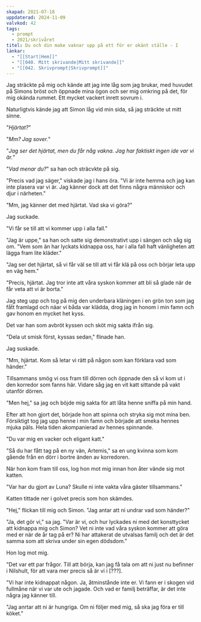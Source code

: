 ```yaml
---
skapad: 2021-07-18
uppdaterad: 2024-11-09
valvkod: 42
tags:
  - prompt
  - 2021/skrivåret
titel: Du och din make vaknar upp på ett för er okänt ställe - I
länkar:
  - "[[Start|Hem]]"
  - "[[040. Mitt skrivande|Mitt skrivande]]"
  - "[[042. Skrivprompt|Skrivprompt]]"
---
```

Jag sträckte på mig och kände att jag inte låg som jag brukar, med huvudet på Simons bröst och öppnade mina ögon och ser mig omkring på det, för mig okända rummet. Ett mycket vackert inrett sovrum i. 

Naturligtvis kände jag att Simon låg vid min sida, så jag sträckte ut mitt sinne.

"*Hjärtat?*"

"*Mm? Jag sover.*"

"*Jag ser det hjärtat, men du får någ vakna. Jag har faktiskt ingen ide var vi är.*"

"*Vad menar du?*" sa han och sträcvkte på sig.

"Precis vad jag säger," viskade jag i hans öra. "Vi är inte hemma och jag kan inte plasera var vi är. Jag känner dock att det finns några människor och djur i närheten."

"Mm, jag känner det med hjärtat. Vad ska vi göra?"

Jag suckade.

"Vi får se till att vi kommer upp i alla fall."

"Jag är uppe," sa han och satte sig demonstrativt upp i sängen och såg sig om. "Vem som än har lyckats kidnappa oss, har i alla fall haft vänligheten att lägga fram lite kläder."

"Jag ser det hjärtat, så vi får väl se till att vi får klä på oss och börjar leta upp en väg hem."

"Precis, hjärtat. Jag tror inte att våra syskon kommer att bli så glade när de får veta att vi är borta."

Jag steg upp och tog på mig den underbara kläningen i en grön ton som jag fåẗt framlagd och näar vi båda var klädda, drog jag in honom i min famn och gav honom en mycket het kyss.

Det var han som avbröt kyssen och sköt mig sakta ifrån sig.

"Dela ut smisk först, kyssas sedan," flinade han.

Jag suskade.

"Mm, hjärtat. Kom så letar vi rätt på någon som kan förklara vad som händer."

Tillsammans smög vi oss fram till dörren och öppnade den så vi kom ut i den korredor som fanns här. Vidare såg jag en vit katt sittande på vakt utanför dörren.

"Men hej," sa jag och böjde mig sakta för att låta henne sniffa på min hand.

Efter att hon gjort det, började hon att spinna och stryka sig mot mina ben. Försiktigt tog jag upp henne i min famn och började att smeka hennes mjuka päls. Hela tiden akompanierad av hennes spinnande.

"Du var mig en vacker och eligant katt."

"Så du har fått tag på en ny vän, Artemis," sa en ung kvinna som kom gående från en dörr i bortre änden av korredoren.

När hon kom fram till oss, log hon mot mig innan hon åter vände sig mot katten.

"Var har du gjort av Luna? Skulle ni inte vakta våra gäster tillsammans."

Katten tittade ner i golvet precis som hon skämdes.

"Hej," flickan till mig och Simon. "Jag antar att ni undrar vad som händer?"

"Ja, det gör vi," sa jag. "Var är vi, och hur lyckades ni med det konsttycket att kidnappa mig och Simon? Vet ni inte vad våra syskon kommer att göra med er när de år tag på er? Ni har attakerat de utvalsas familj och det är det samma som att skriva under sin egen dödsdom."

Hon log mot mig.

"Det var ett par frågor. Till att börja, kan jag få tala om att ni just nu befinner i Nilshult, för att vara mer precis så är vi i [???]. 

"Vi har inte kidnappat någon. Ja, åtminstånde inte er. Vi fann er i skogen vid fullmåne när vi var ute och jagade. Och vad er familj beträffar, är det inte några jag känner till.

"Jag anrtar att ni är hungriga. Om ni följer med mig, så ska jag föra er till köket."